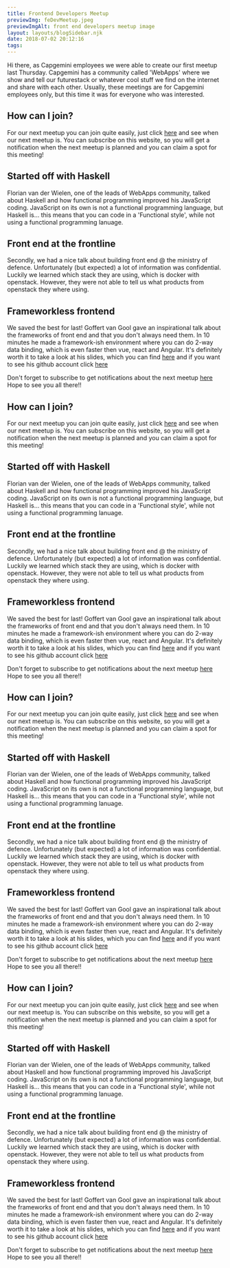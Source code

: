 ```yaml
---
title: Frontend Developers Meetup
previewImg: feDevMeetup.jpeg
previewImgAlt: front end developers meetup image
layout: layouts/blogSidebar.njk
date: 2018-07-02 20:12:16
tags:
---
```

Hi there, as Capgemini employees we were able to create our first meetup last Thursday. Capgemini has a community called 'WebApps' where we show and tell our futurestack or whatever cool stuff we find on the internet and share with each other. Usually, these meetings are for Capgemini employees only, but this time it was for everyone who was interested. 

<!-- more --> 

## How can I join?
For our next meetup you can join quite easily, just click [here](https://www.meetup.com/nl-NL/Web-App-COP/) and see when our next meetup is. You can subscribe on this website, so you will get a notification when the next meetup is planned and you can claim a spot for this meeting!

## Started off with Haskell
Florian van der Wielen, one of the leads of WebApps community, talked about Haskell and how functional programming improved his JavaScript coding. JavaScript on its own is not a functional programming language, but Haskell is... this means that you can code in a 'Functional style', while not using a functional programming lanuage. 

## Front end at the frontline
Secondly, we had a nice talk about building front end @ the ministry of defence. Unfortunately (but expected) a lot of information was confidential. Luckily we learned which stack they are using, which is docker with openstack. However, they were not able to tell us what products from openstack they where using. 

## Frameworkless frontend
We saved the best for last! Goffert van Gool gave an inspirational talk about the frameworks of front end and that you don't always need them. In 10 minutes he made a framework-ish environment where you can do 2-way data binding, which is even faster then vue, react and Angular. It's definitely worth it to take a look at his slides, which you can find [here](https://building-a-framework.ruph.in) and if you want to see his github account click [here](https://github.com/ruphin)

Don't forget to subscribe to get notifications about the next meetup [here](https://www.meetup.com/nl-NL/Web-App-COP/) Hope to see you all there!!

## How can I join?
For our next meetup you can join quite easily, just click [here](https://www.meetup.com/nl-NL/Web-App-COP/) and see when our next meetup is. You can subscribe on this website, so you will get a notification when the next meetup is planned and you can claim a spot for this meeting!

## Started off with Haskell
Florian van der Wielen, one of the leads of WebApps community, talked about Haskell and how functional programming improved his JavaScript coding. JavaScript on its own is not a functional programming language, but Haskell is... this means that you can code in a 'Functional style', while not using a functional programming lanuage. 

## Front end at the frontline
Secondly, we had a nice talk about building front end @ the ministry of defence. Unfortunately (but expected) a lot of information was confidential. Luckily we learned which stack they are using, which is docker with openstack. However, they were not able to tell us what products from openstack they where using. 

## Frameworkless frontend
We saved the best for last! Goffert van Gool gave an inspirational talk about the frameworks of front end and that you don't always need them. In 10 minutes he made a framework-ish environment where you can do 2-way data binding, which is even faster then vue, react and Angular. It's definitely worth it to take a look at his slides, which you can find [here](https://building-a-framework.ruph.in) and if you want to see his github account click [here](https://github.com/ruphin)

Don't forget to subscribe to get notifications about the next meetup [here](https://www.meetup.com/nl-NL/Web-App-COP/) Hope to see you all there!!

## How can I join?
For our next meetup you can join quite easily, just click [here](https://www.meetup.com/nl-NL/Web-App-COP/) and see when our next meetup is. You can subscribe on this website, so you will get a notification when the next meetup is planned and you can claim a spot for this meeting!

## Started off with Haskell
Florian van der Wielen, one of the leads of WebApps community, talked about Haskell and how functional programming improved his JavaScript coding. JavaScript on its own is not a functional programming language, but Haskell is... this means that you can code in a 'Functional style', while not using a functional programming lanuage. 

## Front end at the frontline
Secondly, we had a nice talk about building front end @ the ministry of defence. Unfortunately (but expected) a lot of information was confidential. Luckily we learned which stack they are using, which is docker with openstack. However, they were not able to tell us what products from openstack they where using. 

## Frameworkless frontend
We saved the best for last! Goffert van Gool gave an inspirational talk about the frameworks of front end and that you don't always need them. In 10 minutes he made a framework-ish environment where you can do 2-way data binding, which is even faster then vue, react and Angular. It's definitely worth it to take a look at his slides, which you can find [here](https://building-a-framework.ruph.in) and if you want to see his github account click [here](https://github.com/ruphin)

Don't forget to subscribe to get notifications about the next meetup [here](https://www.meetup.com/nl-NL/Web-App-COP/) Hope to see you all there!!

## How can I join?
For our next meetup you can join quite easily, just click [here](https://www.meetup.com/nl-NL/Web-App-COP/) and see when our next meetup is. You can subscribe on this website, so you will get a notification when the next meetup is planned and you can claim a spot for this meeting!

## Started off with Haskell
Florian van der Wielen, one of the leads of WebApps community, talked about Haskell and how functional programming improved his JavaScript coding. JavaScript on its own is not a functional programming language, but Haskell is... this means that you can code in a 'Functional style', while not using a functional programming lanuage. 

## Front end at the frontline
Secondly, we had a nice talk about building front end @ the ministry of defence. Unfortunately (but expected) a lot of information was confidential. Luckily we learned which stack they are using, which is docker with openstack. However, they were not able to tell us what products from openstack they where using. 

## Frameworkless frontend
We saved the best for last! Goffert van Gool gave an inspirational talk about the frameworks of front end and that you don't always need them. In 10 minutes he made a framework-ish environment where you can do 2-way data binding, which is even faster then vue, react and Angular. It's definitely worth it to take a look at his slides, which you can find [here](https://building-a-framework.ruph.in) and if you want to see his github account click [here](https://github.com/ruphin)

Don't forget to subscribe to get notifications about the next meetup [here](https://www.meetup.com/nl-NL/Web-App-COP/) Hope to see you all there!!